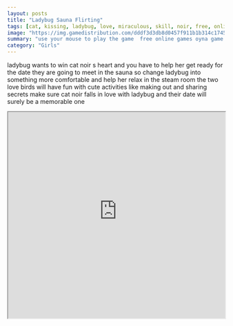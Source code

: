 ```yaml
---
layout: posts
title: "Ladybug Sauna Flirting"
tags: [cat, kissing, ladybug, love, miraculous, skill, noir, free, online, games, oyna, game, free, games, play, play, games]
image: "https://img.gamedistribution.com/dddf3d3db8d0457f911b1b314c174520.jpg"
summary: "use your mouse to play the game  free online games oyna game free games play play games"
category: "Girls"
---
```


ladybug wants to win cat noir s heart and you have to help her get ready for the date they are going to meet in the sauna so change ladybug into something more comfortable and help her relax in the steam room the two love birds will have fun with cute activities like making out and sharing secrets make sure cat noir falls in love with ladybug and their date will surely be a memorable one

<iframe width="100%" height="480px;" src="https://flash.gamedistribution.com?game=dddf3d3db8d0457f911b1b314c174520"></iframe>